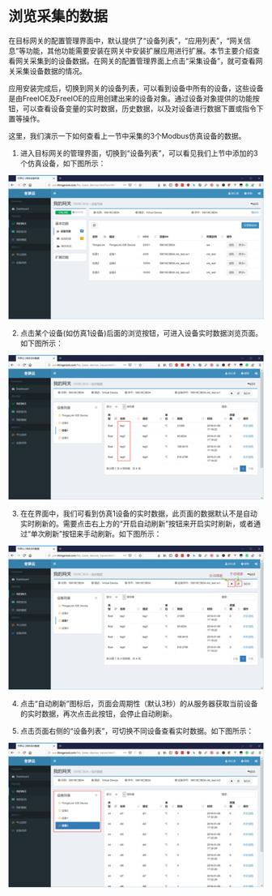 # 浏览采集的数据

在目标网关的配置管理界面中，默认提供了“设备列表”，“应用列表”，“网关信息”等功能，其他功能需要安装在网关中安装扩展应用进行扩展。本节主要介绍查看网关采集到的设备数据。在网关的配置管理界面上点击“采集设备”，就可查看网关采集设备数据的情况。

应用安装完成后，切换到网关的设备列表，可以看到设备中所有的设备，这些设备是由FreeIOE及FreeIOE的应用创建出来的设备对象。通过设备对象提供的功能按钮，可以查看设备变量的实时数据，历史数据，以及对设备进行数据下置或指令下置等操作。

这里，我们演示一下如何查看上一节中采集的3个Modbus仿真设备的数据。

1. 进入目标网关的管理界面，切换到“设备列表”，可以看见我们上节中添加的3个仿真设备，如下图所示：


![](../assets/Clip_20190109_171432.png)  

2. 点击某个设备(如仿真1设备)后面的浏览按钮，可进入设备实时数据浏览页面。如下图所示：

![](../assets/Clip_20190109_171846.png)

3. 在在界面中，我们可看到仿真1设备的实时数据，此页面的数据默认不是自动实时刷新的。需要点击右上方的“开启自动刷新”按钮来开启实时刷新，或者通过“单次刷新”按钮来手动刷新。如下图所示：

![](../assets/Clip_20190109_172329.png)

4. 点击“自动刷新”图标后，页面会周期性（默认3秒）的从服务器获取当前设备的实时数据，再次点击此按钮，会停止自动刷新。

5. 点击页面右侧的“设备列表”，可切换不同设备查看实时数据。如下图所示：

![](../assets/Clip_20190109_173327.png)
